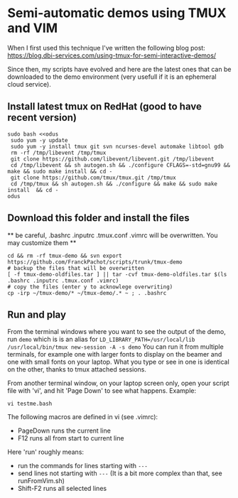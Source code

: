 # Semi-automatic demos using TMUX and VIM

When I first used this technique I've written the following blog post:
https://blog.dbi-services.com/using-tmux-for-semi-interactive-demos/

Since then, my scripts have evolved and here are the latest ones that can be downloaded to the demo environment (very usefull if it is an ephemeral cloud service).

## Install latest tmux on RedHat (good to have recent version)

```
sudo bash <<odus
 sudo yum -y update
 sudo yum -y install tmux git svn ncurses-devel automake libtool gdb
 rm -rf /tmp/libevent /tmp/tmux
 git clone https://github.com/libevent/libevent.git /tmp/libevent
 cd /tmp/libevent && sh autogen.sh && ./configure CFLAGS=-std=gnu99 && make && sudo make install && cd -
 git clone https://github.com/tmux/tmux.git /tmp/tmux
 cd /tmp/tmux && sh autogen.sh && ./configure && make && sudo make install  && cd -
odus
```

## Download this folder and install the files
** be careful, .bashrc .inputrc .tmux.conf .vimrc will be overwritten. You may customize them **

```
cd && rm -rf tmux-demo && svn export https://github.com/FranckPachot/scripts/trunk/tmux-demo
# backup the files that will be overwritten
[ -f tmux-demo-oldfiles.tar ] || tar -cvf tmux-demo-oldfiles.tar $(ls .bashrc .inputrc .tmux.conf .vimrc)
# copy the files (enter y to acknowlege overwriting)
cp -irp ~/tmux-demo/* ~/tmux-demo/.* ~ ; . .bashrc
```


## Run and play

From the terminal windows where you want to see the output of the demo, run `demo` which is is an alias for `LD_LIBRARY_PATH=/usr/local/lib /usr/local/bin/tmux new-session -A -s demo`
You can run it from multiple terminals, for example one with larger fonts to display on the beamer and one with small fonts on your laptop. What you type or see in one is identical on the other, thanks to tmux attached sessions.

From another terminal window, on your laptop screen only, open your script file with 'vi', and hit 'Page Down' to see what happens.
Example:
```
vi testme.bash
```
The following macros are defined in vi (see .vimrc):
 - PageDown runs the current line
 - F12 runs all from start to current line
 
Here 'run' roughly means:
 - run the commands for lines starting with `---`
 - send lines not starting with `---` (It is a bit more complex than that, see runFromVim.sh) 
 - Shift-F2 runs all selected lines
